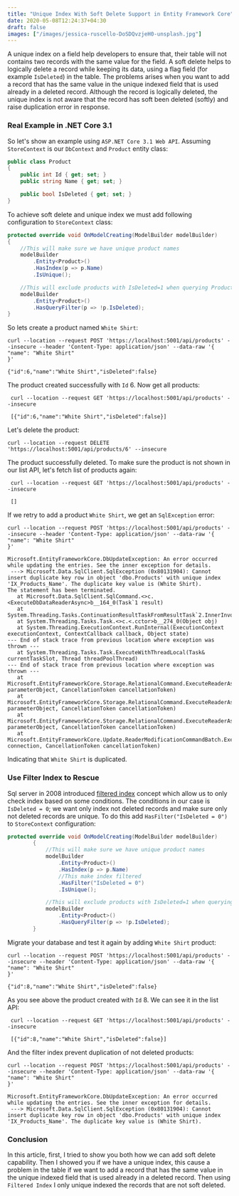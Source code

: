 ```yaml
---
title: "Unique Index With Soft Delete Support in Entity Framework Core"
date: 2020-05-08T12:24:37+04:30
draft: false
images: ["/images/jessica-ruscello-DoSDQvzjeH0-unsplash.jpg"]
---
```


A unique index on a field help developers to ensure that, their table will not contains two records with the same value for the field. A soft delete helps to logically delete a record while keeping its data, using a flag field (for example `IsDeleted`) in the table. The problems arises when you want to add a record that has the same value in the unique indexed field that is used already in a deleted record. Although the record is logically deleted, the unique index is not aware that the record has soft been deleted (softly) and raise duplication error in response.

### Real Example in .NET Core 3.1
So let's show an example using `ASP.NET Core 3.1 Web API`. Assuming `StoreContext` is our `DbContext` and  `Product` entity class:

``` csharp
public class Product
{
    public int Id { get; set; }
    public string Name { get; set; }

    public bool IsDeleted { get; set; }
}
```

To achieve soft delete and unique index we must add following configuration to `StoreContext` class:

``` csharp
protected override void OnModelCreating(ModelBuilder modelBuilder)
{
    //This will make sure we have unique product names
    modelBuilder
        .Entity<Product>()
        .HasIndex(p => p.Name)
        .IsUnique();

    //This will exclude products with IsDeleted=1 when querying Products using EF
    modelBuilder
        .Entity<Product>()
        .HasQueryFilter(p => !p.IsDeleted);
}
```

So lets create a product named `White Shirt`:

``` curl
curl --location --request POST 'https://localhost:5001/api/products' --insecure --header 'Content-Type: application/json' --data-raw '{
"name": "White Shirt"
}'

{"id":6,"name":"White Shirt","isDeleted":false}
```

The product created successfully with `Id` 6. Now get all products:

``` curl
 curl --location --request GET 'https://localhost:5001/api/products' --insecure

 [{"id":6,"name":"White Shirt","isDeleted":false}]
```

Let's delete the product:

``` curl
curl --location --request DELETE 'https://localhost:5001/api/products/6' --insecure
```
The product successfully deleted. To make sure the product is not shown in our list API, let's fetch list of products again:

``` curl
 curl --location --request GET 'https://localhost:5001/api/products' --insecure

 []
```

If we retry to add a product `White Shirt`, we get an `SqlException` error:

``` curl
curl --location --request POST 'https://localhost:5001/api/products' --insecure --header 'Content-Type: application/json' --data-raw '{
"name": "White Shirt"
}'

Microsoft.EntityFrameworkCore.DbUpdateException: An error occurred while updating the entries. See the inner exception for details.
 ---> Microsoft.Data.SqlClient.SqlException (0x80131904): Cannot insert duplicate key row in object 'dbo.Products' with unique index 'IX_Products_Name'. The duplicate key value is (White Shirt).
The statement has been terminated.
   at Microsoft.Data.SqlClient.SqlCommand.<>c.<ExecuteDbDataReaderAsync>b__164_0(Task`1 result)
   at System.Threading.Tasks.ContinuationResultTaskFromResultTask`2.InnerInvoke()
   at System.Threading.Tasks.Task.<>c.<.cctor>b__274_0(Object obj)
   at System.Threading.ExecutionContext.RunInternal(ExecutionContext executionContext, ContextCallback callback, Object state)
--- End of stack trace from previous location where exception was thrown ---
   at System.Threading.Tasks.Task.ExecuteWithThreadLocal(Task& currentTaskSlot, Thread threadPoolThread)
--- End of stack trace from previous location where exception was thrown ---
   at Microsoft.EntityFrameworkCore.Storage.RelationalCommand.ExecuteReaderAsync(RelationalCommandParameterObject parameterObject, CancellationToken cancellationToken)
   at Microsoft.EntityFrameworkCore.Storage.RelationalCommand.ExecuteReaderAsync(RelationalCommandParameterObject parameterObject, CancellationToken cancellationToken)
   at Microsoft.EntityFrameworkCore.Storage.RelationalCommand.ExecuteReaderAsync(RelationalCommandParameterObject parameterObject, CancellationToken cancellationToken)
   at Microsoft.EntityFrameworkCore.Update.ReaderModificationCommandBatch.ExecuteAsync(IRelationalConnection connection, CancellationToken cancellationToken)
```
Indicating that `White Shirt` is duplicated.
### Use Filter Index to Rescue
Sql server in 2008 introduced [filtered index](https://docs.microsoft.com/en-us/sql/relational-databases/indexes/create-filtered-indexes) concept
which allow us to only check index based on some conditions. The conditions in our case is `IsDeleted = 0`; we want only index not deleted records and make sure only not deleted records are unique. To do this add `HasFilter("IsDeleted = 0")` to `StoreContext` configuration:

``` csharp
protected override void OnModelCreating(ModelBuilder modelBuilder)
        {
            //This will make sure we have unique product names
            modelBuilder
                .Entity<Product>()
                .HasIndex(p => p.Name)
                //This make index filtered
                .HasFilter("IsDeleted = 0")
                .IsUnique();

            //This will exclude products with IsDeleted=1 when querying Products using EF
            modelBuilder
                .Entity<Product>()
                .HasQueryFilter(p => !p.IsDeleted);
        }
```

Migrate your database and test it again by adding `White Shirt` product:
``` curl
curl --location --request POST 'https://localhost:5001/api/products' --insecure --header 'Content-Type: application/json' --data-raw '{
"name": "White Shirt"
}'

{"id":8,"name":"White Shirt","isDeleted":false}
```
As you see above the product created with `Id` 8. We can see it in the list API:

``` curl
 curl --location --request GET 'https://localhost:5001/api/products' --insecure

 [{"id":8,"name":"White Shirt","isDeleted":false}]
```

And the filter index prevent duplication of not deleted products:

``` curl
curl --location --request POST 'https://localhost:5001/api/products' --insecure --header 'Content-Type: application/json' --data-raw '{
"name": "White Shirt"
}'

Microsoft.EntityFrameworkCore.DbUpdateException: An error occurred while updating the entries. See the inner exception for details.
 ---> Microsoft.Data.SqlClient.SqlException (0x80131904): Cannot insert duplicate key row in object 'dbo.Products' with unique index 'IX_Products_Name'. The duplicate key value is (White Shirt).
```

### Conclusion
In this article, first, I tried to show you both how we can add soft delete capability. Then I showed you if we have a unique index, this cause a problem in the table if we want to add a record that has the same value in the unique indexed field that is used already in a deleted record. Then using `Filtered Index` I only unique indexed the records that are not soft deleted. 